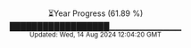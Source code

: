 <p align="center">
⏳Year Progress (61.89 %)<br>
██████████████████▁▁▁▁▁▁▁▁▁▁▁▁ <br>
<sub>Updated: Wed, 14 Aug 2024 12:04:20 GMT</sub>
</p>

